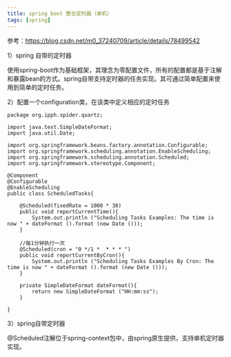 ```yaml
---
title: spring boot 整合定时器（单机）
tags: [spring]
---
```


参考：https://blog.csdn.net/m0_37240709/article/details/78499542

1）spring 自带的定时器

使用spring-boot作为基础框架，其理念为零配置文件，所有的配置都是基于注解和暴露bean的方式。spring自带支持定时器的任务实现。其可通过简单配置来使用到简单的定时任务。

2）配置一个configuration类，在该类中定义相应的定时任务

```
package org.ipph.spider.quartz;

import java.text.SimpleDateFormat;
import java.util.Date;

import org.springframework.beans.factory.annotation.Configurable;
import org.springframework.scheduling.annotation.EnableScheduling;
import org.springframework.scheduling.annotation.Scheduled;
import org.springframework.stereotype.Component;

@Component
@Configurable
@EnableScheduling
public class ScheduledTasks{

    @Scheduled(fixedRate = 1000 * 30)
    public void reportCurrentTime(){
        System.out.println ("Scheduling Tasks Examples: The time is now " + dateFormat ().format (new Date ()));
    }

    //每1分钟执行一次
    @Scheduled(cron = "0 */1 *  * * * ")
    public void reportCurrentByCron(){
        System.out.println ("Scheduling Tasks Examples By Cron: The time is now " + dateFormat ().format (new Date ()));
    }

    private SimpleDateFormat dateFormat(){
        return new SimpleDateFormat ("HH:mm:ss");
    }
    
}
```

3）spring自带定时器

@Scheduled注解位于spring-context包中，由spring原生提供，支持单机定时器实现。